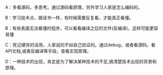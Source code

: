 A：多看源码，多思考。通过源码看原理，另外学习人家是怎么编码的。

B：学习技术点，跟读书一样，有时候需要反复看，才能真正看懂。

B：有些表面无法看懂的程序，可以看看编译之后的文件(反编译)，这样可能更容易懂

C：死记硬背的没用，人家说的不如自己验证的。通过debug，或者看源码，看API文档,或者反编译等手段，查看实现原理。
   
D：一种技术的出现，肯定是为了解决某种技术的不足,搞清楚技术出现的背景和原理。